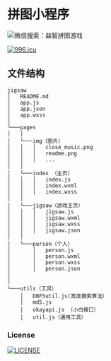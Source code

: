 
# 拼图小程序 
![微信搜索：益智拼图游戏](https://github.com/Himi7362/jigsaw/blob/master/code.png)

[![996.icu](https://img.shields.io/badge/link-996.icu-red.svg)](https://996.icu)
## 文件结构
```
jigsaw
│   README.md
│   app.js
│   app.json
│   app.wxss
│
└───pages
│   │
│   └───img（图片）
│   │   │   close_music.png
│   │   │   readme.png
│   │   │   ...
│   │
│   └───index （主页）
│   │   │   index.js
│   │   │   index.wxml
│   │   │   index.wxss
│   │ 
│   └───jigsaw（游戏主页）
│   │   │   jigsaw.js
│   │   │   jigsaw.wxml
│   │   │   jigsaw.wxss
│   │   │   jigsaw.json
│   │
│   └───person（个人）
│       │   person.js
│       │   person.wxml
│       │   person.wxss
│       │   person.json
│ 
│
└───utils（工具）
    │   DBFSutil.js(宽度搜索算法）
    │   md5.js
    │   okayapi.js （小白接口）
    │   util.js（通用工具）
```

### License
[![LICENSE](https://img.shields.io/badge/license-NPL%20(The%20996%20Prohibited%20License)-blue.svg)](https://github.com/Ezoio/jigsaw/blob/master/LICENSE)

